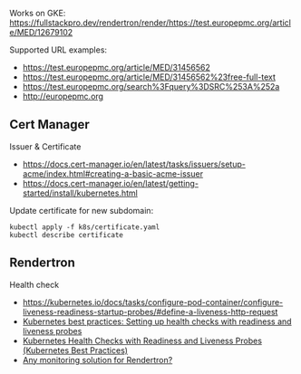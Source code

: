 Works on GKE: https://fullstackpro.dev/rendertron/render/https://test.europepmc.org/article/MED/12679102

Supported URL examples:

- https://test.europepmc.org/article/MED/31456562
- https://test.europepmc.org/article/MED/31456562%23free-full-text
- https://test.europepmc.org/search%3Fquery%3DSRC%253A%252a
- http://europepmc.org

## Cert Manager

Issuer & Certificate

- https://docs.cert-manager.io/en/latest/tasks/issuers/setup-acme/index.html#creating-a-basic-acme-issuer
- https://docs.cert-manager.io/en/latest/getting-started/install/kubernetes.html

Update certificate for new subdomain:
```
kubectl apply -f k8s/certificate.yaml
kubectl describe certificate
```

## Rendertron

Health check

- https://kubernetes.io/docs/tasks/configure-pod-container/configure-liveness-readiness-startup-probes/#define-a-liveness-http-request
- [Kubernetes best practices: Setting up health checks with readiness and liveness probes](https://cloud.google.com/blog/products/gcp/kubernetes-best-practices-setting-up-health-checks-with-readiness-and-liveness-probes)
- [Kubernetes Health Checks with Readiness and Liveness Probes (Kubernetes Best Practices)](https://www.youtube.com/watch?v=mxEvAPQRwhw)
- [Any monitoring solution for Rendertron?](https://superuser.com/questions/1506990/any-monitoring-solution-for-rendertron)
